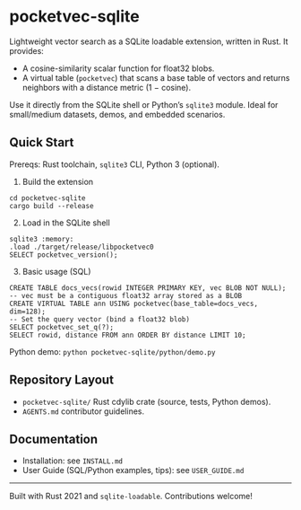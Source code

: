 # pocketvec-sqlite

Lightweight vector search as a SQLite loadable extension, written in Rust. It provides:
- A cosine-similarity scalar function for float32 blobs.
- A virtual table (`pocketvec`) that scans a base table of vectors and returns neighbors with a distance metric (1 − cosine).

Use it directly from the SQLite shell or Python’s `sqlite3` module. Ideal for small/medium datasets, demos, and embedded scenarios.

## Quick Start

Prereqs: Rust toolchain, `sqlite3` CLI, Python 3 (optional).

1) Build the extension
```
cd pocketvec-sqlite
cargo build --release
```
2) Load in the SQLite shell
```
sqlite3 :memory:
.load ./target/release/libpocketvec0
SELECT pocketvec_version();
```
3) Basic usage (SQL)
```
CREATE TABLE docs_vecs(rowid INTEGER PRIMARY KEY, vec BLOB NOT NULL);
-- vec must be a contiguous float32 array stored as a BLOB
CREATE VIRTUAL TABLE ann USING pocketvec(base_table=docs_vecs, dim=128);
-- Set the query vector (bind a float32 blob)
SELECT pocketvec_set_q(?);
SELECT rowid, distance FROM ann ORDER BY distance LIMIT 10;
```

Python demo: `python pocketvec-sqlite/python/demo.py`

## Repository Layout
- `pocketvec-sqlite/` Rust cdylib crate (source, tests, Python demos).
- `AGENTS.md` contributor guidelines.

## Documentation
- Installation: see `INSTALL.md`
- User Guide (SQL/Python examples, tips): see `USER_GUIDE.md`

---
Built with Rust 2021 and `sqlite-loadable`. Contributions welcome!
